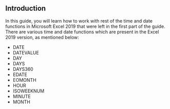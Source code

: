 ## Introduction
In this guide, you will learn how to work with rest of the time and date functions in Microsoft Excel 2019 that were left in the first part of the guide. There are various time and date functions which are present in the Excel 2019 version, as mentioned below:

- DATE 
- DATEVALUE
- DAY
- DAYS
- DAYS360
- EDATE
- EOMONTH
- HOUR
- ISOWEEKNUM 
- MINUTE
- MONTH 
